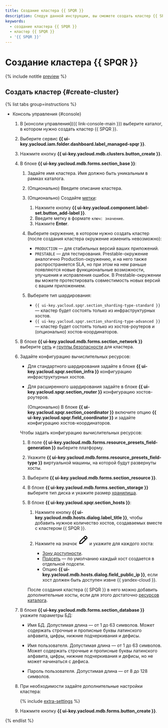 ```yaml
---
title: Создание кластера {{ SPQR }}
description: Следуя данной инструкции, вы сможете создать кластер {{ SPQR }} со стандартным или расширенным шардированием.
keywords:
  - создание кластера {{ SPQR }}
  - кластер {{ SPQR }}
  - '{{ SPQR }}'
---
```


# Создание кластера {{ SPQR }}

{% include notitle [preview](../../_includes/note-preview.md) %}

## Создать кластер {#create-cluster}

{% list tabs group=instructions %}

- Консоль управления {#console}

    1. В [консоли управления]({{ link-console-main }}) выберите каталог, в котором нужно создать кластер {{ SPQR }}.
    1. Выберите сервис **{{ ui-key.yacloud.iam.folder.dashboard.label_managed-spqr }}**.
    1. Нажмите кнопку **{{ ui-key.yacloud.mdb.clusters.button_create }}**.
    1. В блоке **{{ ui-key.yacloud.mdb.forms.section_base }}**:

        1. Задайте имя кластера. Имя должно быть уникальным в рамках каталога.
        1. (Опционально) Введите описание кластера.
        1. (Опционально) Создайте [метки](../../resource-manager/concepts/labels.md):

            1. Нажмите кнопку **{{ ui-key.yacloud.component.label-set.button_add-label }}**.
            1. Введите метку в формате `ключ: значение`.
            1. Нажмите **Enter**.

        1. Выберите окружение, в котором нужно создать кластер (после создания кластера окружение изменить невозможно):

            * `PRODUCTION` — для стабильных версий ваших приложений.
            * `PRESTABLE` — для тестирования. Prestable-окружение аналогично Production-окружению, и на него также распространяется SLA, но при этом на нем раньше появляются новые функциональные возможности, улучшения и исправления ошибок. В Prestable-окружении вы можете протестировать совместимость новых версий с вашим приложением.

        1. Выберите тип шардирования:

            * `{{ ui-key.yacloud.spqr.section_sharding-type-standard }}` — кластер будет состоять только из инфраструктурных хостов.
            * `{{ ui-key.yacloud.spqr.section_sharding-type-advanced }}` — кластер будет состоять только из хостов-роутеров и (опционально) хостов-координаторов.

    1. В блоке **{{ ui-key.yacloud.mdb.forms.section_network }}** выберите [сеть](../../vpc/operations/network-create.md) и [группы безопасности](../../vpc/concepts/security-groups.md) для кластера.

    1. Задайте конфигурацию вычислительных ресурсов:

        * Для стандартного шардирования задайте в блоке **{{ ui-key.yacloud.spqr.section_infra }}** конфигурацию инфраструктурных хостов.
        * Для расширенного шардирования задайте в блоке **{{ ui-key.yacloud.spqr.section_router }}** конфигурацию хостов-роутеров.

            (Опционально) В блоке **{{ ui-key.yacloud.spqr.section_coordinator }}** включите опцию **{{ ui-key.yacloud.spqr.field_coordinator }}** и задайте конфигурацию хостов-координаторов.

        Чтобы задать конфигурацию вычислительных ресурсов:

        1. В поле **{{ ui-key.yacloud.mdb.forms.resource_presets_field-generation }}** выберите платформу.
        1. Укажите **{{ ui-key.yacloud.mdb.forms.resource_presets_field-type }}** виртуальной машины, на которой будут развернуты хосты.
        1. Выберите **{{ ui-key.yacloud.mdb.forms.section_resource }}**.
        1. В блоке **{{ ui-key.yacloud.mdb.forms.section_storage }}** выберите тип диска и укажите размер [хранилища](../concepts/storage.md).
        1. В блоке **{{ ui-key.yacloud.spqr.section_hosts }}**:

            1. Нажмите кнопку **{{ ui-key.yacloud.mdb.hosts.dialog.label_title }}**, чтобы добавить нужное количество хостов, создаваемых вместе с кластером {{ SPQR }}.
            1. Нажмите на значок ![image](../../_assets/console-icons/pencil.svg) и укажите для каждого хоста:

                * [Зону доступности](../../overview/concepts/geo-scope.md).
                * [Подсеть](../../vpc/concepts/network.md#subnet) — по умолчанию каждый хост создается в отдельной подсети.
                * Опцию **{{ ui-key.yacloud.mdb.hosts.dialog.field_public_ip }}**, если хост должен быть доступен извне {{ yandex-cloud }}.

            После создания кластера {{ SPQR }} в него можно добавить дополнительные хосты, если для этого достаточно [ресурсов каталога](../concepts/limits.md).

    1. В блоке **{{ ui-key.yacloud.mdb.forms.section_database }}** укажите параметры БД:

        * Имя БД. Допустимая длина — от 1 до 63 символов. Может содержать строчные и прописные буквы латинского алфавита, цифры, нижние подчеркивания и дефисы.

        * Имя пользователя. Допустимая длина — от 1 до 63 символов. Может содержать строчные и прописные буквы латинского алфавита, цифры, нижние подчеркивания и дефисы, но не может начинаться с дефиса.

        * Пароль пользователя. Допустимая длина — от 8 до 128 символов.

    1. При необходимости задайте дополнительные настройки кластера:

        {% include [extra-settings](../../_includes/mdb/mspqr/console/extra-settings.md) %}

    1. Нажмите кнопку **{{ ui-key.yacloud.mdb.forms.button_create }}**.

{% endlist %}
